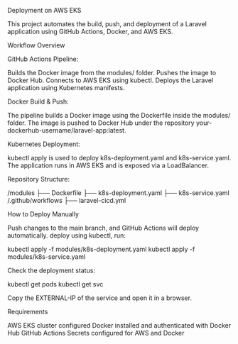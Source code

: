 Deployment on AWS EKS

This project automates the build, push, and deployment of a Laravel application using GitHub Actions, Docker, and AWS EKS.

Workflow Overview

GitHub Actions Pipeline:

Builds the Docker image from the modules/ folder.
Pushes the image to Docker Hub.
Connects to AWS EKS using kubectl.
Deploys the Laravel application using Kubernetes manifests.

Docker Build & Push:

The pipeline builds a Docker image using the Dockerfile inside the modules/ folder.
The image is pushed to Docker Hub under the repository your-dockerhub-username/laravel-app:latest.

Kubernetes Deployment:

kubectl apply is used to deploy k8s-deployment.yaml and k8s-service.yaml.
The application runs in AWS EKS and is exposed via a LoadBalancer.

Repository Structure:

/modules
  ├── Dockerfile
  ├── k8s-deployment.yaml
  ├── k8s-service.yaml
/.github/workflows
  ├── laravel-cicd.yml

How to Deploy Manually

Push changes to the main branch, and GitHub Actions will deploy automatically.
deploy using kubectl, run:

kubectl apply -f modules/k8s-deployment.yaml
kubectl apply -f modules/k8s-service.yaml

Check the deployment status:

kubectl get pods
kubectl get svc

Copy the EXTERNAL-IP of the service and open it in a browser.

Requirements

AWS EKS cluster configured
Docker installed and authenticated with Docker Hub
GitHub Actions Secrets configured for AWS and Docker

